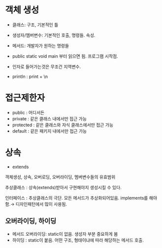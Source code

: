# 객체 생성
- 클래스: 구조, 기본적인 틀
- 생성자/멤버변수: 기본적인 호출, 명령들. 속성.
- 메서드: 개발자가 원하는 명령들

- public static void main 부터 읽으면 됨. 프로그램 시작점.
- 인자로 들어가는것은 무조건 지역변수.
- println : print + \n

# 접근제한자
- public : 어디서든
- private : 같은 클래스 내에서만 접근 가능
- protected : 같은 클래스와 자식 클래스에서만 접근 가능
- default : 같은 패키지 내에서만 접근 가능 

# 상속
- extends

객체생성, 상속, 오버로딩, 오버라이딩, 멤버변수들의 유효범위

추상클래스 : 상속(extends)받아서 구현해야지 생성시킬 수 있다.

인터페이스 : 추상클래스의 극단. 모든 메서드가 추상화되어있음. implements를 해야함.→ 디자인패턴에서 많이 사용됨.

## 오버라이딩, 하이딩
- 메서드 오버라이딩: static이 없음. 생성자 부분 중요하게 봄
- 하이딩 : static이 붙음. 어떤 구조, 형태이냐에 따라 해당하는 메서드 호출. 